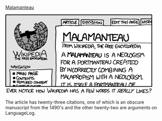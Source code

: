 [Malamanteau](https://xkcd.com/739)

![Malamanteau](./random_comic.png)

The article has twenty-three citations, one of which is an obscure manuscript from the 1490's and the other twenty-two are arguments on LanguageLog.

